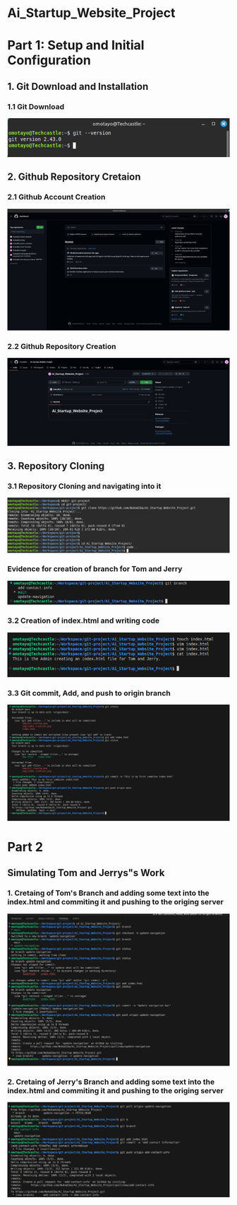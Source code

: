# Ai_Startup_Website_Project

# Part 1: Setup and Initial Configuration 

## 1. Git Download and Installation 

### 1.1 Git Download 
![](./img/Git.png)


## 2. Github Repository Cretaion 

### 2.1 Github Account Creation 

![](./img/GitHub_Account.png)

### 2.2 Github Repository Creation 

![](./img/repo_creation.png)

## 3. Repository Cloning 

### 3.1 Repository Cloning and navigating into it

![](./img/Git_cloning.png)
### Evidence for creation of branch for Tom and Jerry 
![](./img/repo_cloning_evidence.png)

### 3.2 Creation of index.html and writing code

![](./img/index%20creation.png)

### 3.3 Git commit, Add, and push to origin branch 

![](./img/git_commit_add_push.png)

# Part 2

## Simulating Tom and Jerrys"s Work 


### 1. Cretaing of Tom's Branch and adding some text into the index.html and commiting it and pushing to the origing server 

![](./img/part2_Tom.png)

### 2. Cretaing of Jerry's Branch and adding some text into the index.html and commiting it and pushing to the origing server 

![](./img/jerry_part2.png)